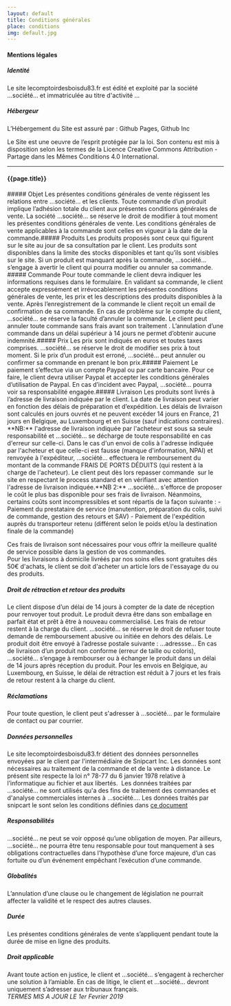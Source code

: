 ```yaml
---
layout: default
title: Conditions générales
place: conditions
img: default.jpg
---
```


<div markdown="1" class="col-8">
<h4>Mentions légales</h4>

##### Identité
Le site lecomptoirdesboisdu83.fr est édité et exploité par la société ...société... et immatriculée au titre d'activité ...

##### Hébergeur

L’Hébergement du Site est assuré par :
Github Pages, Github Inc

Le Site est une oeuvre de l’esprit protégée par la loi. Son contenu est mis à disposition selon les termes de la Licence Creative Commons Attribution - Partage dans les Mêmes Conditions 4.0 International.


<hr>
<h4>{{page.title}}</h4>
##### Objet
Les présentes conditions générales de vente régissent les relations entre ...société... et les clients. Toute commande d’un produit implique l’adhésion totale du client aux présentes conditions générales de vente. La société ...société... se réserve le droit de modifier à tout moment les présentes conditions générales de vente. Les conditions générales de vente applicables à la commande sont celles en vigueur à la date de la commande.
​
##### Produits
Les produits proposés sont ceux qui figurent sur le site au jour de sa consultation par le client. Les produits sont disponibles dans la limite des stocks disponibles et tant qu’ils sont visibles sur le site. Si un produit est manquant après la commande, ...société... s’engage à avertir le client qui pourra modifier ou annuler sa commande.
​
##### Commande
Pour  toute commande le client devra indiquer les informations requises dans le formulaire. En validant sa commande, le client accepte expressément et irrévocablement les présentes conditions générales de vente, les prix et les descriptions des produits disponibles à la vente. Après l’enregistrement de la commande le client reçoit un email de confirmation de sa commande. En cas de problème sur le compte du client, ...société... se réserve la faculté d’annuler la commande. Le client peut annuler toute commande sans frais avant son traitement . L’annulation d’une commande dans un délai supérieur à 14 jours ne permet d’obtenir aucune indemnité.
​
##### Prix
Les prix sont indiqués en euros et toutes taxes comprises. ...société... se réserve le droit de modifier ses prix à tout moment. Si le prix d’un produit est erroné, ...société... peut annuler ou confirmer sa commande en prenant le bon prix.
​
##### Paiement
Le paiement s’effectue via un compte Paypal ou par carte bancaire. Pour ce faire, le client devra utiliser Paypal et accepter les conditions générales d’utilisation de Paypal. En cas d’incident avec Paypal, ...société... pourra voir sa responsabilité engagée.
​
##### Livraison
Les produits sont livrés à l’adresse de livraison indiquée par le client. La date de livraison peut varier en fonction des délais de préparation et d’expédition. Les délais de livraison sont calculés en jours ouvrés et ne peuvent excéder 14 jours en France, 21 jours en Belgique, au Luxembourg et en Suisse (sauf indications contraires).  
​​
**NB:** l'adresse de livraison indiquée par l'acheteur est sous sa seule responsabilité et ...société... se décharge de toute responsabilité en cas d'erreur sur celle-ci. Dans le cas d'un envoi de colis à l'adresse indiquée par l'acheteur et que celle-ci est fausse (manque d'information, NPAI) et renvoyée à l'expéditeur, ...société... effectuera le remboursement du montant de la commande FRAIS DE PORTS DÉDUITS (qui restent à la charge de l'acheteur). Le client peut dès lors repasser commande  sur le site en respectant le process standard et en vérifiant avec attention l'adresse de livraison indiquée.
​
**NB 2:** ...société... s'efforce de proposer le coût le plus bas disponible pour ses frais de livraison. Néanmoins, certains coûts sont incompressibles et sont répartis de la façon suivante : 
​
- Paiement du prestataire de service (manutention, préparation du colis, suivi de commande, gestion des retours et SAV)
- Paiement de l'expédition auprès du transporteur retenu (différent selon le poids et/ou la destination finale de la commande)  

​Ces frais de livraison sont nécessaires pour vous offrir la meilleure qualité de service possible dans la gestion de vos commandes.  
Pour les livraisons à domicile livréés par nos soins elles sont gratuites dés 50€ d'achats, le client se doit d'acheter un article lors de l'essayage du ou des produits.
​
##### Droit de rétraction et retour des produits
Le client dispose d’un délai de 14 jours à compter de la date de réception pour renvoyer tout produit. Le produit devra être dans son emballage en parfait état et prêt à être à nouveau commercialisé. Les frais de retour restent à la charge du client. ...société... se réserve le droit de refuser toute demande de remboursement abusive ou initiée en dehors des délais. Le produit doit être envoyé à l’adresse postale suivante :
...adressse...
En cas de livraison d’un produit non conforme (erreur de taille ou coloris), ...société... s’engage à rembourser ou à échanger le produit dans un délai de 14 jours après réception du produit.
Pour les envois en Belgique, au Luxembourg, en Suisse, le délai de rétraction est réduit à 7 jours et les frais de retour restent à la charge du client.
​
##### Réclamations
Pour toute question, le client peut s'adresser à ...société... par le formulaire de contact ou par courrier.
​
##### Données personnelles
Le site lecomptoirdesboisdu83.fr détient des données personnelles envoyées par le client par l'intermédiaire de Snipcart Inc. Les données sont nécessaires au traitement de la commande et de la vente à distance. Le présent site respecte la loi n° 78-77 du 6 janvier 1978 relative à l’informatique au fichier et aux libertés.  ​
Les données traitées par ...société... ne sont utilisés qu'a des fins de traitement des commandes et d'analyse commerciales internes à ...société.... Les données traités par snipcart le sont selon les conditions définies dans [ce document](https://cdn.snipcart.com/legal/dpa.pdf)
​
##### Responsabilités
...société... ne peut se voir opposé qu’une obligation de moyen. Par ailleurs, ...société... ne pourra être tenu responsable pour tout manquement à ses obligations contractuelles dans l’hypothèse d’une force majeure, d’un cas fortuite ou d’un événement empêchant l’exécution d’une commande.
​
##### Globalités
L’annulation d’une clause ou le changement de législation ne pourrait affecter la validité et le respect des autres clauses.
​
#####  Durée
Les présentes conditions générales de vente s’appliquent pendant toute la durée de mise en ligne des produits.
​
##### Droit applicable
Avant toute action en justice, le client et ...société... s’engagent à rechercher une solution à l’amiable. En cas de litige, le client et ...société... devront uniquement s’adresser aux tribunaux français.  
​
*TERMES MIS A JOUR LE 1er Fevrier 2019*
</div>